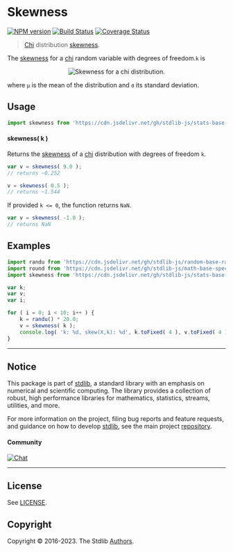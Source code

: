 <!--

@license Apache-2.0

Copyright (c) 2018 The Stdlib Authors.

Licensed under the Apache License, Version 2.0 (the "License");
you may not use this file except in compliance with the License.
You may obtain a copy of the License at

   http://www.apache.org/licenses/LICENSE-2.0

Unless required by applicable law or agreed to in writing, software
distributed under the License is distributed on an "AS IS" BASIS,
WITHOUT WARRANTIES OR CONDITIONS OF ANY KIND, either express or implied.
See the License for the specific language governing permissions and
limitations under the License.

-->

# Skewness

[![NPM version][npm-image]][npm-url] [![Build Status][test-image]][test-url] [![Coverage Status][coverage-image]][coverage-url] <!-- [![dependencies][dependencies-image]][dependencies-url] -->

> [Chi][chi-distribution] distribution [skewness][skewness].

<!-- Section to include introductory text. Make sure to keep an empty line after the intro `section` element and another before the `/section` close. -->

<section class="intro">

The [skewness][skewness] for a [chi][chi-distribution] random variable with degrees of freedom.`k` is

<!-- <equation class="equation" label="eq:chi_skewness" align="center" raw="\operatorname{skew}\left( X \right) = \frac{\mu}{\sigma^{3}}\,(1 - 2 \sigma^{2})" alt="Skewness for a chi distribution."> -->

<div class="equation" align="center" data-raw-text="\operatorname{skew}\left( X \right) = \frac{\mu}{\sigma^{3}}\,(1 - 2 \sigma^{2})" data-equation="eq:chi_skewness">
    <img src="https://cdn.jsdelivr.net/gh/stdlib-js/stdlib@51534079fef45e990850102147e8945fb023d1d0/lib/node_modules/@stdlib/stats/base/dists/chi/skewness/docs/img/equation_chi_skewness.svg" alt="Skewness for a chi distribution.">
    <br>
</div>

<!-- </equation> -->

where `μ` is the mean of the distribution and `σ` its standard deviation.

</section>

<!-- /.intro -->

<!-- Package usage documentation. -->



<section class="usage">

## Usage

```javascript
import skewness from 'https://cdn.jsdelivr.net/gh/stdlib-js/stats-base-dists-chi-skewness@deno/mod.js';
```

#### skewness( k )

Returns the [skewness][skewness] of a [chi][chi-distribution] distribution with degrees of freedom `k`.

```javascript
var v = skewness( 9.0 );
// returns ~0.252

v = skewness( 0.5 );
// returns ~1.544
```

If provided `k <= 0`, the function returns `NaN`.

```javascript
var v = skewness( -1.0 );
// returns NaN
```

</section>

<!-- /.usage -->

<!-- Package usage notes. Make sure to keep an empty line after the `section` element and another before the `/section` close. -->

<section class="notes">

</section>

<!-- /.notes -->

<!-- Package usage examples. -->

<section class="examples">

## Examples

<!-- eslint no-undef: "error" -->

```javascript
import randu from 'https://cdn.jsdelivr.net/gh/stdlib-js/random-base-randu@deno/mod.js';
import round from 'https://cdn.jsdelivr.net/gh/stdlib-js/math-base-special-round@deno/mod.js';
import skewness from 'https://cdn.jsdelivr.net/gh/stdlib-js/stats-base-dists-chi-skewness@deno/mod.js';

var k;
var v;
var i;

for ( i = 0; i < 10; i++ ) {
    k = randu() * 20.0;
    v = skewness( k );
    console.log( 'k: %d, skew(X,k): %d', k.toFixed( 4 ), v.toFixed( 4 ) );
}
```

</section>

<!-- /.examples -->

<!-- Section to include cited references. If references are included, add a horizontal rule *before* the section. Make sure to keep an empty line after the `section` element and another before the `/section` close. -->

<section class="references">

</section>

<!-- /.references -->

<!-- Section for related `stdlib` packages. Do not manually edit this section, as it is automatically populated. -->

<section class="related">

</section>

<!-- /.related -->

<!-- Section for all links. Make sure to keep an empty line after the `section` element and another before the `/section` close. -->


<section class="main-repo" >

* * *

## Notice

This package is part of [stdlib][stdlib], a standard library with an emphasis on numerical and scientific computing. The library provides a collection of robust, high performance libraries for mathematics, statistics, streams, utilities, and more.

For more information on the project, filing bug reports and feature requests, and guidance on how to develop [stdlib][stdlib], see the main project [repository][stdlib].

#### Community

[![Chat][chat-image]][chat-url]

---

## License

See [LICENSE][stdlib-license].


## Copyright

Copyright &copy; 2016-2023. The Stdlib [Authors][stdlib-authors].

</section>

<!-- /.stdlib -->

<!-- Section for all links. Make sure to keep an empty line after the `section` element and another before the `/section` close. -->

<section class="links">

[npm-image]: http://img.shields.io/npm/v/@stdlib/stats-base-dists-chi-skewness.svg
[npm-url]: https://npmjs.org/package/@stdlib/stats-base-dists-chi-skewness

[test-image]: https://github.com/stdlib-js/stats-base-dists-chi-skewness/actions/workflows/test.yml/badge.svg?branch=main
[test-url]: https://github.com/stdlib-js/stats-base-dists-chi-skewness/actions/workflows/test.yml?query=branch:main

[coverage-image]: https://img.shields.io/codecov/c/github/stdlib-js/stats-base-dists-chi-skewness/main.svg
[coverage-url]: https://codecov.io/github/stdlib-js/stats-base-dists-chi-skewness?branch=main

<!--

[dependencies-image]: https://img.shields.io/david/stdlib-js/stats-base-dists-chi-skewness.svg
[dependencies-url]: https://david-dm.org/stdlib-js/stats-base-dists-chi-skewness/main

-->

[chat-image]: https://img.shields.io/gitter/room/stdlib-js/stdlib.svg
[chat-url]: https://gitter.im/stdlib-js/stdlib/

[stdlib]: https://github.com/stdlib-js/stdlib

[stdlib-authors]: https://github.com/stdlib-js/stdlib/graphs/contributors

[umd]: https://github.com/umdjs/umd
[es-module]: https://developer.mozilla.org/en-US/docs/Web/JavaScript/Guide/Modules

[deno-url]: https://github.com/stdlib-js/stats-base-dists-chi-skewness/tree/deno
[umd-url]: https://github.com/stdlib-js/stats-base-dists-chi-skewness/tree/umd
[esm-url]: https://github.com/stdlib-js/stats-base-dists-chi-skewness/tree/esm
[branches-url]: https://github.com/stdlib-js/stats-base-dists-chi-skewness/blob/main/branches.md

[stdlib-license]: https://raw.githubusercontent.com/stdlib-js/stats-base-dists-chi-skewness/main/LICENSE

[chi-distribution]: https://en.wikipedia.org/wiki/Chi_distribution

[skewness]: https://en.wikipedia.org/wiki/Skewness

</section>

<!-- /.links -->
